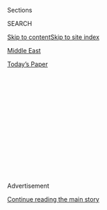 <div id="app">

<div>

<div>

<div>

<div class="NYTAppHideMasthead css-1q2w90k e1suatyy0">

<div class="section css-ui9rw0 e1suatyy2">

<div class="css-eph4ug er09x8g0">

<div class="css-6n7j50">

</div>

<span class="css-1dv1kvn">Sections</span>

<div class="css-10488qs">

<span class="css-1dv1kvn">SEARCH</span>

</div>

[Skip to content](#site-content)[Skip to site index](#site-index)

</div>

<div id="masthead-section-label" class="css-1wr3we4 eaxe0e00">

[Middle
East](https://www.nytimes3xbfgragh.onion/section/world/middleeast)

</div>

<div class="css-10698na e1huz5gh0">

</div>

</div>

<div id="masthead-bar-one" class="section hasLinks css-15hmgas e1csuq9d3">

<div class="css-uqyvli e1csuq9d0">

</div>

<div class="css-1uqjmks e1csuq9d1">

</div>

<div class="css-9e9ivx">

[](https://myaccount.nytimes3xbfgragh.onion/auth/login?response_type=cookie&client_id=vi)

</div>

<div class="css-1bvtpon e1csuq9d2">

[Today’s
Paper](https://www.nytimes3xbfgragh.onion/section/todayspaper)

</div>

</div>

</div>

</div>

<div data-aria-hidden="false">

<div id="site-content" data-role="main">

<div>

<div class="css-1aor85t" style="opacity:0.000000001;z-index:-1;visibility:hidden">

<div class="css-1hqnpie">

<div class="css-epjblv">

<span class="css-17xtcya">[Middle
East](/section/world/middleeast)</span><span class="css-x15j1o">|</span><span class="css-fwqvlz">‘We
Are Dead Either Way’: Agonizing Choices for Syrians in
Aleppo</span>

</div>

<div class="css-k008qs">

<div class="css-1iwv8en">

<span class="css-18z7m18"></span>

<div>

</div>

</div>

<span class="css-1n6z4y">https://nyti.ms/2hapqeB</span>

<div class="css-1705lsu">

<div class="css-4xjgmj">

<div class="css-4skfbu" data-role="toolbar" data-aria-label="Social Media Share buttons, Save button, and Comments Panel with current comment count" data-testid="share-tools">

  - 
  - 
  - 
  - 
    
    <div class="css-6n7j50">
    
    </div>

  - 

</div>

</div>

</div>

</div>

</div>

</div>

<div class="css-13pd83m">

</div>

<div id="top-wrapper" class="css-1sy8kpn">

<div id="top-slug" class="css-l9onyx">

Advertisement

</div>

[Continue reading the main
story](#after-top)

<div class="ad top-wrapper" style="text-align:center;height:100%;display:block;min-height:250px">

<div id="top" class="place-ad" data-position="top" data-size-key="top">

</div>

</div>

<div id="after-top">

</div>

</div>

<div id="sponsor-wrapper" class="css-1hyfx7x">

<div id="sponsor-slug" class="css-19vbshk">

Supported by

</div>

[Continue reading the main
story](#after-sponsor)

<div id="sponsor" class="ad sponsor-wrapper" style="text-align:center;height:100%;display:block">

</div>

<div id="after-sponsor">

</div>

</div>

<div class="css-ls6wgr ehdk2mb0">

# ‘We Are Dead Either Way’: Agonizing Choices for Syrians in Aleppo

</div>

<div class="css-79elbk" data-testid="photoviewer-wrapper">

<div class="css-z3e15g" data-testid="photoviewer-wrapper-hidden">

</div>

<div class="css-1a48zt4 ehw59r15" data-testid="photoviewer-children">

![<span class="css-16f3y1r e13ogyst0" data-aria-hidden="true">Syrians
leaving eastern Aleppo on Saturday encountered a checkpoint run by
pro-government
forces.</span><span class="css-cnj6d5 e1z0qqy90" itemprop="copyrightHolder"><span class="css-1ly73wi e1tej78p0">Credit...</span><span><span>George
Ourfalian/Agence France-Presse — Getty
Images</span></span></span>](https://static01.graylady3jvrrxbe.onion/images/2016/12/11/world/ALEPPO/ALEPPO-articleInline.jpg?quality=75&auto=webp&disable=upscale)

</div>

</div>

<div class="css-xt80pu e12qa4dv0">

<div class="css-18e8msd">

<div class="css-vp77d3 epjyd6m0">

<div class="css-1baulvz">

By [<span class="css-1baulvz" itemprop="name">Anne
Barnard</span>](http://www.nytimes3xbfgragh.onion/by/anne-barnard) and
[<span class="css-1baulvz last-byline" itemprop="name">Hwaida
Saad</span>](https://www.nytimes3xbfgragh.onion/by/hwaida-saad)

</div>

</div>

  - Dec. 10,
    2016

  - 
    
    <div class="css-4xjgmj">
    
    <div class="css-d8bdto" data-role="toolbar" data-aria-label="Social Media Share buttons, Save button, and Comments Panel with current comment count" data-testid="share-tools">
    
      - 
      - 
      - 
      - 
        
        <div class="css-6n7j50">
        
        </div>
    
      - 
    
    </div>
    
    </div>

</div>

</div>

<div class="section meteredContent css-1r7ky0e" name="articleBody" itemprop="articleBody">

<div class="css-1fanzo5 StoryBodyCompanionColumn">

<div class="css-53u6y8">

BEIRUT, Lebanon — He had long been one of the more optimistic
anti-government residents of the besieged, rebel-held section of Aleppo,
trying to buoy others’ spirits even as loyalist forces closed in. But as
the Syrian Army and allied militias took more and more territory in an
apparently decisive offensive during the week, Yasser Hmeish, an
accountant for the local medical council, grew frantic.

Soldiers seized his neighborhood on Wednesday while he worked at a
clinic blocks away. Several of Mr. Hmeish’s neighbors were brought into
the clinic wounded, but died before he could ask what had happened to
his family.

“I don’t know anything, anything about them,” Mr. Hmeish said in an
audio message, in one of scores of exchanges we had with people inside
east Aleppo as the offensive unfolded. “We are about to die or be
arrested.”

After years of bombing and months under siege, rebels had lost more than
three-quarters of their territory in eastern Aleppo by the end of the
week, throwing thousands of civilians and fighters into chaos. We
followed the events in real time from Beirut, monitoring social media
and talking via WhatsApp, Skype, telephone and other media with doctors,
fighters, housewives, local council members, antigovernment activists,
aid workers and others, including on the government side. All were
people we had gotten to know through years of covering Syria’s bloody
civil war.

</div>

</div>

<div class="css-1fanzo5 StoryBodyCompanionColumn">

<div class="css-53u6y8">

They confided their dilemmas over whether to flee to government-held
areas or stay put until the bitter end, a choice that split up many
families. They described escalating bombardment and attacks that have
killed women and children trying to reach safe ground. They revealed
deepening rifts among rebel groups, and between fighters and civilians,
over whether and how to surrender.

Some told us of men who, upon reaching government territory, were pulled
aside and detained — in a country where torture is common — or sent to
fight in the Army. Some said rebel fighters were stopping people from
leaving, while others said insurgents were helping them cross front
lines. Many simply begged us for help.

“This is our last S O S,” said Mohammad al-Ahmad, a radiology nurse
whose hospital was taken over by government forces. He sent us text
messages from a makeshift basement clinic where, he said, only first aid
is available and serious injuries mean death.

“I saw doctors standing in front of victims crying,” he said.

As a turning point in the war approaches, countries like the United
States, which have long demanded that President Bashar al-Assad step
down, are reduced to wrangling with Russia, Mr. Assad’s main backer,
over how to protect or evacuate the civilians — no one is sure how many
— trapped in the shrinking enclave.

Last month, proposed evacuation deals fell through and government forces
began an all-out aerial and ground attack. At least 40,000 people have
fled to government areas during the offensive, but some have been unable
to, and others have fled deeper into rebel territory, fearing arrest on
the other side. Now, Russia has declared that anyone who does not leave
will be considered a terrorist and “destroyed.”

</div>

</div>

<div class="css-1fanzo5 StoryBodyCompanionColumn">

<div class="css-53u6y8">

The end game is starkly testing the competing narratives at the heart of
the conflict in Aleppo. Many on the eastern, rebel-held side say that
they have stayed so long because they reject and fear the government and
that its indiscriminate attacks are punishment for dissent. Government
officials and supporters say the offensive is liberating residents held
hostage by the insurgents, who indiscriminately shell government
districts.

Many people — estimates range from Russia’s tens of thousands to the
United Nations’ 250,000 — stayed for years when they could have left.
They built underground schools, hospitals and playgrounds; distributed
food; and organized a local council of rebels and civilians.

But as the government
[advanced](https://www.nytimes3xbfgragh.onion/2016/12/07/world/middleeast/syria-aleppo.html)
this past week, all semblance of order was shattered. Even some die-hard
supporters of the rebellion fled, including hundreds of fighters. Three
local council members crossed to government territory and were denounced
by colleagues as traitors, only to be arrested, with pro-government
websites trumpeting the capture of members of a “terrorist council.”

One woman said that she and 30 relatives had left their homes in the
Qaterji neighborhood, but that one of her sons, a fighter, had stayed
behind. She spoke on the condition that she be identified only by her
nickname, Umm Faisal, out of concern for her safety.

Local rebels, Umm Faisal said by phone, guided the group to avoid
snipers. At the front line, shelling erupted.

“We started running,” she recalled. “People left their luggage on the
ground, holding children’s hands and running. Some were killed and
wounded.”

They made contact with government soldiers, who led hundreds of people
on foot through holes in walls, over sand and barrels and rubble.

</div>

</div>

<div class="css-1fanzo5 StoryBodyCompanionColumn">

<div class="css-53u6y8">

On the way, Umm Faisal said, she saw soldiers loading trucks with goods
looted from houses, who smiled and greeted the travelers: “Thank God for
your safety.”

At a reception center in the Jibreen district, Umm Faisal and her family
received blankets, bread and medicine while the authorities took their
identification. Men — whether dutifully or sincerely — chanted for Mr.
Assad and the army. Still, she said, many of them were detained, and six
of her relatives, men in their 20s, 30s and 40s, were held for Army
service.

</div>

</div>

<div style="max-width:100%;margin:0 auto">

<div class="css-17dprlf" data-id="100000004815693" data-slug="aleppomap" style="max-width:600px">

</div>

</div>

<div class="css-1fanzo5 StoryBodyCompanionColumn">

<div class="css-53u6y8">

Later, Umm Faisal said, she, her husband and two children took a taxi to
the rebel-held town of Marea, near the Turkish border. Along the
twisting route, they bribed guards at checkpoints and talked their way
out of detention by Kurdish militias.

Before she left the refugee center, Umm Faisal refused to appear on
state television, she said, because “I couldn’t lie on TV.”

Others, though, have been filmed thanking Mr. Assad, receiving aid bags
marked “Help from Russia” and saying rebels had earlier prevented them
from leaving.

One aid worker, who spoke on the condition of anonymity for fear of
repercussions, said it was unclear how freely civilians in government
territory were speaking. But the worker said one man had told her in
compelling detail that the rebels refused to let him leave for medical
treatment for his young daughter, who was rail thin from a stomach
ailment.

</div>

</div>

<div class="css-1fanzo5 StoryBodyCompanionColumn">

<div class="css-53u6y8">

Separately, a nurse in eastern Aleppo, who spoke on the condition that
she not be named, told us that rebels had stopped her parents and others
from leaving the Bustan al-Qasr neighborhood. First, the fighters warned
their group that government troops would shoot them, the nurse said.
Then they threatened the travelers, asking why they wanted to “go to
those who are bombing you.”

“We are dead either way,” one civilian had replied, the nurse said.

Aid workers say the reclaimed areas of east Aleppo are largely destroyed
and empty: Very few people stayed as troops moved in.

The army took several hundred people back to one district, Hanano,
telling them to move into abandoned apartments. But with no electricity,
heat or water and many homes looted, some have asked to return to
shelters despite the cold, uncomfortable conditions there as aid
agencies scramble to catch up.

Those who have decided to stay inside eastern Aleppo face continued
airstrikes and shelling as people crowd into shrinking areas without
medical care.

Modar Shekho, a nurse, and his family ran from their house under fire,
several of his friends said. As they searched for shelter, a shell
killed his brother. As they looked for a place to bury him, the friends
said, another explosion killed his father, a teacher who had helped
arrange for students to take their state exams despite the siege.

It was the second time that Mr. Shekho had lost two members of his
family in a single day, according to friends; a brother and sister, a
doctor and nurse, died in a hospital bombing in 2013.

Given such suffering, rebel groups are arguing. A hard-line minority,
including the Qaeda-linked Levant Conquest Front, wants to continue the
fight, and the rest, including United States-backed groups, want to make
a deal to get civilians out. Some question whether they have already
waited too long.

</div>

</div>

<div class="css-1fanzo5 StoryBodyCompanionColumn">

<div class="css-53u6y8">

Zohair al-Shimali, a longtime activist, said he and others who had led
street protests and later supported rebels had failed to deliver.

“People started to hate their lives because of us,” he wrote in a text
message. “Everything we’ve done is for nothing, we lost everything.”

He said that while some rebels were counseling “patience,” he was ready
for any deal, either for rebels to leave in exchange for ending the
bombing or to bus civilians out.

“People have the right to take their children wherever they want, we
can’t take them as hostages,” he said. “We couldn’t meet the promises
we made them.”

Infighting and mistrust among rebels have hastened their collapse.
During the week, Qaeda-linked fighters attacked United States-backed
groups and took their supplies.

Dr. Farida, a gynecologist who spoke on the condition that her last name
not be used, checked off the people around her who planned to leave.

“My only neighbor, my only aunt and uncle, my secretary, my maid, and
even my right hand at work are going to the regime areas,” she wrote in
a text message. “They are neutral and just want to live and eat and
drink, they don’t care about the revolution and religion.

“I feel like I lost a piece of me,” she wrote. “I can’t stop crying.”

</div>

</div>

</div>

<div>

</div>

<div>

</div>

<div>

</div>

<div>

<div id="bottom-wrapper" class="css-1ede5it">

<div id="bottom-slug" class="css-l9onyx">

Advertisement

</div>

[Continue reading the main
story](#after-bottom)

<div id="bottom" class="ad bottom-wrapper" style="text-align:center;height:100%;display:block;min-height:90px">

</div>

<div id="after-bottom">

</div>

</div>

</div>

</div>

</div>

## Site Index

<div>

</div>

## Site Information Navigation

  - [© <span>2020</span> <span>The New York Times
    Company</span>](https://help.nytimes3xbfgragh.onion/hc/en-us/articles/115014792127-Copyright-notice)

<!-- end list -->

  - [NYTCo](https://www.nytco.com/)
  - [Contact
    Us](https://help.nytimes3xbfgragh.onion/hc/en-us/articles/115015385887-Contact-Us)
  - [Work with us](https://www.nytco.com/careers/)
  - [Advertise](https://nytmediakit.com/)
  - [T Brand Studio](http://www.tbrandstudio.com/)
  - [Your Ad
    Choices](https://www.nytimes3xbfgragh.onion/privacy/cookie-policy#how-do-i-manage-trackers)
  - [Privacy](https://www.nytimes3xbfgragh.onion/privacy)
  - [Terms of
    Service](https://help.nytimes3xbfgragh.onion/hc/en-us/articles/115014893428-Terms-of-service)
  - [Terms of
    Sale](https://help.nytimes3xbfgragh.onion/hc/en-us/articles/115014893968-Terms-of-sale)
  - [Site
    Map](https://spiderbites.nytimes3xbfgragh.onion)
  - [Help](https://help.nytimes3xbfgragh.onion/hc/en-us)
  - [Subscriptions](https://www.nytimes3xbfgragh.onion/subscription?campaignId=37WXW)

</div>

</div>

</div>

</div>
